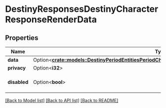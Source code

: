 # DestinyResponsesDestinyCharacterResponseRenderData

## Properties

Name | Type | Description | Notes
------------ | ------------- | ------------- | -------------
**data** | Option<[**crate::models::DestinyPeriodEntitiesPeriodCharactersPeriodDestinyCharacterRenderComponent**](Destiny.Entities.Characters.DestinyCharacterRenderComponent.md)> |  | [optional]
**privacy** | Option<**i32**> |  | [optional]
**disabled** | Option<**bool**> | If true, this component is disabled. | [optional]

[[Back to Model list]](../README.md#documentation-for-models) [[Back to API list]](../README.md#documentation-for-api-endpoints) [[Back to README]](../README.md)


